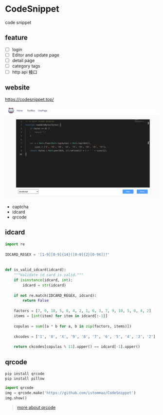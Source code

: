 # CodeSnippet
code snippet

## feature

- [ ] login
- [ ] Editor and update page
- [ ] detail page
- [ ] category tags
- [ ] http api 接口

## website

https://codesnippet.top/

![](resources/snippet.editor.png)

- captcha
- idcard
- qrcode


## idcard

```python
import re

IDCARD_REGEX = '[1-9][0-9]{14}([0-9]{2}[0-9X])?'


def is_valid_idcard(idcard):
    """Validate id card is valid."""
    if isinstance(idcard, int):
        idcard = str(idcard)

    if not re.match(IDCARD_REGEX, idcard):
        return False

    factors = [7, 9, 10, 5, 8, 4, 2, 1, 6, 3, 7, 9, 10, 5, 8, 4, 2]
    items = [int(item) for item in idcard[:-1]]

    copulas = sum([a * b for a, b in zip(factors, items)])

    ckcodes = ['1', '0', 'X', '9', '8', '7', '6', '5', '4', '3', '2']

    return ckcodes[copulas % 11].upper() == idcard[-1].upper()
```


## qrcode
```shell
pip install qrcode
pip install pillow
```

```python
import qrcode
img = qrcode.make('https://github.com/istommao/CodeSnippet')
img.show()
```

> [more about qrcode](https://github.com/lincolnloop/python-qrcode)
